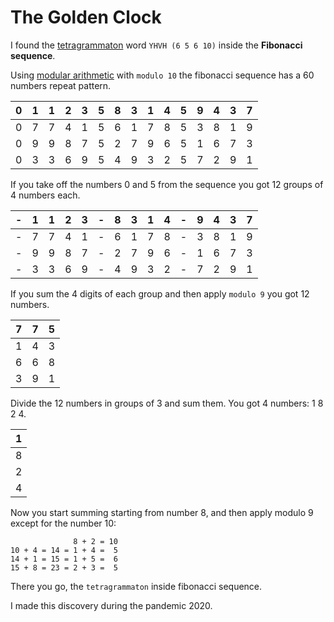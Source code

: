 
# The Golden Clock

  

I found the [tetragrammaton](https://en.wikipedia.org/wiki/Tetragrammaton) word `YHVH (6 5 6 10)` inside the **Fibonacci sequence**.

Using [modular arithmetic](https://brilliant.org/wiki/modular-arithmetic/) with `modulo 10` the fibonacci sequence has a 60 numbers repeat pattern.

| 0 | 1 | 1 | 2 | 3 | 5 | 8 | 3 | 1 | 4 | 5 | 9 | 4 | 3 | 7 |
|--|--|--|--|--|--|--|--|--|--|--|--|--|--|--|
| 0 | 7 | 7 | 4 | 1 | 5 | 6 | 1 | 7 | 8 | 5 | 3 | 8 | 1 | 9 |
| 0 | 9 | 9 | 8 | 7 | 5 | 2 | 7 | 9 | 6 | 5 | 1 | 6 | 7 | 3 |
| 0 | 3 | 3 | 6 | 9 | 5 | 4 | 9 | 3 | 2 | 5 | 7 | 2 | 9 | 1 |

If you take off the numbers 0 and 5 from the sequence you got 12 groups of 4 numbers each.

| - | 1 | 1 | 2 | 3 | - | 8 | 3 | 1 | 4 | - | 9 | 4 | 3 | 7 |
|--|--|--|--|--|--|--|--|--|--|--|--|--|--|--|
| - | 7 | 7 | 4 | 1 | - | 6 | 1 | 7 | 8 | - | 3 | 8 | 1 | 9 |
| - | 9 | 9 | 8 | 7 | - | 2 | 7 | 9 | 6 | - | 1 | 6 | 7 | 3 |
| - | 3 | 3 | 6 | 9 | - | 4 | 9 | 3 | 2 | - | 7 | 2 | 9 | 1 |

If you sum the 4 digits of each group and then apply `modulo 9` you got 12 numbers.

| 7 | 7 | 5 |
|--|--|--|
| 1 | 4 | 3 |
| 6 | 6 | 8 |
| 3 | 9 | 1 |
  
Divide the 12 numbers in groups of 3 and sum them. You got 4 numbers: 1 8 2 4.

| 1 |
|--|
| 8 |
| 2 |
| 4 |

Now you start summing starting from number 8, and then apply modulo 9 except for the number 10:

```
              8 + 2 = 10
10 + 4 = 14 = 1 + 4 =  5
14 + 1 = 15 = 1 + 5 =  6
15 + 8 = 23 = 2 + 3 =  5
```

  

There you go, the `tetragrammaton` inside fibonacci sequence.

I made this discovery during the pandemic 2020.